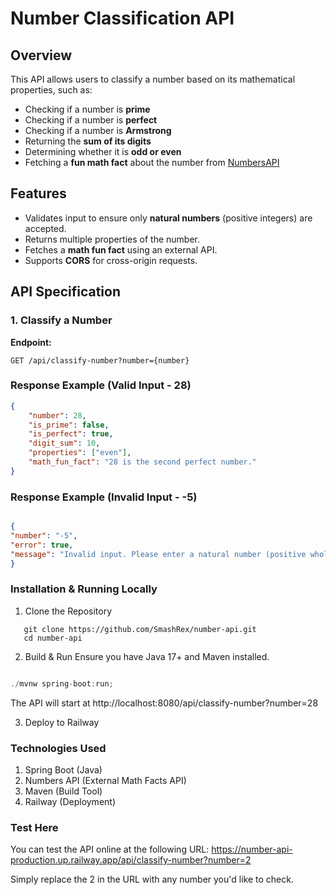 # Number Classification API

## Overview
This API allows users to classify a number based on its mathematical properties, such as:
- Checking if a number is **prime**
- Checking if a number is **perfect**
- Checking if a number is **Armstrong**
- Returning the **sum of its digits**
- Determining whether it is **odd or even**
- Fetching a **fun math fact** about the number from [NumbersAPI](http://numbersapi.com/)

## Features
- Validates input to ensure only **natural numbers** (positive integers) are accepted.
- Returns multiple properties of the number.
- Fetches a **math fun fact** using an external API.
- Supports **CORS** for cross-origin requests.

## API Specification

### **1. Classify a Number**
**Endpoint:**
```http
GET /api/classify-number?number={number}
```


### Response Example (Valid Input - 28) ###
```json
{
    "number": 28,
    "is_prime": false,
    "is_perfect": true,
    "digit_sum": 10,
    "properties": ["even"],
    "math_fun_fact": "28 is the second perfect number."
}
```

### Response Example (Invalid Input - -5) ###

```json

{
"number": "-5",
"error": true,
"message": "Invalid input. Please enter a natural number (positive whole number)."
}

```

### Installation & Running Locally ###
1. Clone the Repository
```git
   git clone https://github.com/SmashRex/number-api.git
   cd number-api
   ```
2. Build & Run
   Ensure you have Java 17+ and Maven installed.
```java

./mvnw spring-boot:run;
```
The API will start at http://localhost:8080/api/classify-number?number=28

3. Deploy to Railway
   

### Technologies Used ###
1. Spring Boot (Java)
2. Numbers API (External Math Facts API)
3. Maven (Build Tool)
4. Railway (Deployment)

### Test Here ###
You can test the API online at the following URL: https://number-api-production.up.railway.app/api/classify-number?number=2

Simply replace the 2 in the URL with any number you'd like to check.